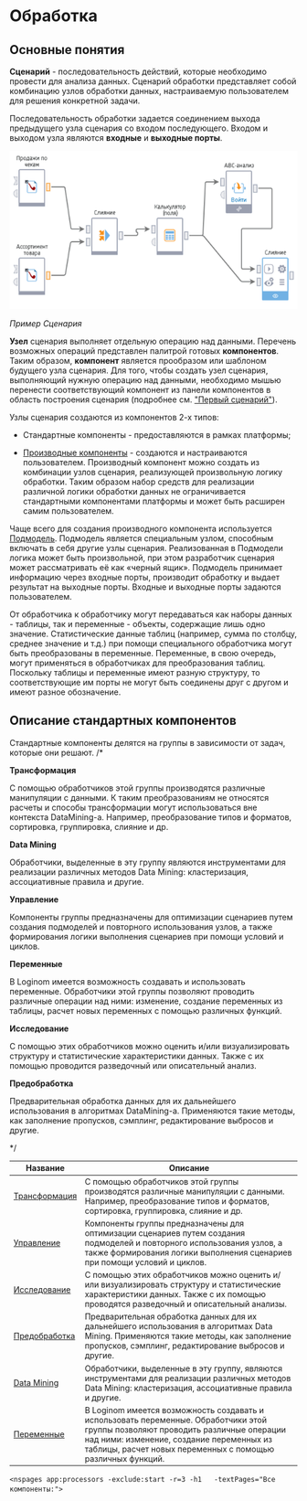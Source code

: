 # Обработка

## Основные понятия

**Сценарий** - последовательность действий, которые необходимо провести для анализа данных. Сценарий обработки представляет собой комбинацию узлов обработки данных, настраиваемую пользователем для решения конкретной задачи.

Последовательность обработки задается соединением выхода предыдущего узла сценария со входом последующего. Входом и выходом узла являются **входные** и **выходные порты**.

![](/media/app/beginning/basic_concepts_1_1.png)

*Пример Сценария*


**Узел** сценария выполняет отдельную операцию над данными. Перечень возможных операций представлен палитрой готовых **компонентов**. Таким образом, **компонент** является прообразом или шаблоном будущего узла сценария. Для того, чтобы создать узел сценария, выполняющий нужную операцию над данными, необходимо мышью перенести соответствующий компонент из панели компонентов в область построения сценария (подробнее см. ["Первый сценарий"](/app/beginning/first_scenario.md)). 

Узлы сценария создаются из компонентов 2-х типов:

*  Стандартные компоненты - предоставляются в рамках платформы;

*  [Производные компоненты](/app/glossary/derived_component.md) - создаются и настраиваются пользователем.
Производный компонент можно создать из комбинации узлов сценария, реализующей произвольную логику обработки. Таким образом набор средств для реализации различной логики обработки данных не ограничивается стандартными компонентами платформы и может быть расширен самим пользователем. 

Чаще всего для создания производного компонента используется [Подмодель](/app/processors/control/submodel.md). Подмодель является специальным узлом, способным включать в себя другие узлы сценария. Реализованная в Подмодели логика может быть произвольной, при этом разработчик сценария может рассматривать её как «черный ящик». Подмодель принимает информацию через входные порты, производит обработку и выдает результат на выходные порты. Входные и выходные порты задаются пользователем. 

От обработчика к обработчику могут передаваться как наборы данных - таблицы, так и переменные - объекты, содержащие лишь одно значение. Статистические данные таблиц (например, сумма по столбцу, среднее значение и т.д.) при помощи специального обработчика могут быть преобразованы в переменные. Переменные, в свою очередь, могут применяться в обработчиках для преобразования таблиц. Поскольку таблицы и переменные имеют разную структуру, то соответствующие им порты не могут быть соединены друг с другом и имеют разное обозначение.

## Описание стандартных компонентов

Стандартные компоненты делятся на группы в зависимости от задач, которые они решают.
/*

**Трансформация**

С помощью обработчиков этой группы производятся различные манипуляции с данными. К таким преобразованиям не относятся расчеты и способы трансформации могут использоваться вне контекста DataMining-а.  Например, преобразование типов и форматов, сортировка, группировка, слияние и др. 

**Data Mining**

Обработчики, выделенные в эту группу являются инструментами для реализации различных методов Data Mining: кластеризация, ассоциативные правила и другие.

**Управление** 

Компоненты группы предназначены для оптимизации сценариев путем создания подмоделей и повторного использования узлов, а также формирования логики выполнения сценариев при помощи условий и циклов.

**Переменные**

В Loginom имеется возможность создавать и использовать переменные. Обработчики этой группы позволяют проводить различные операции над ними: изменение, создание переменных из таблицы, расчет новых переменных с помощью различных функций.

**Исследование**

С помощью этих обработчиков можно оценить и/или визуализировать структуру и статистические характеристики данных. Также с их помощью проводится разведочный или описательный анализ.

**Предобработка**

Предварительная обработка данных для их дальнейшего использования в алгоритмах DataMining-а. Применяются такие методы, как заполнение пропусков, сэмплинг, редактирование выбросов и другие.

 */


 | Название                                             | Описание                                                                                                                                                                                                                                                                                                                                                                                                                               | 
 | ----------------                                             | ----------------                                                                                                                                                                                                                                                                                                                                                                                                                               | 
 | [Трансформация](app/processors/transformation/) | С помощью обработчиков этой группы производятся различные манипуляции с данными.  Например, преобразование типов и форматов, сортировка, группировка, слияние и др.                                                                                                                                   | 
 | [Управление](app/processors/control/)              | Компоненты группы предназначены для оптимизации сценариев путем создания подмоделей и повторного использования узлов, а также формирования логики выполнения сценариев при помощи условий и циклов.                                                                  | 
 | [Исследование](app/processors/scrutiny/)         | С помощью этих обработчиков можно оценить и/или визуализировать структуру и статистические характеристики данных. Также с их помощью проводятся разведочный и описательный анализы.                                                                                                 | 
 | [Предобработка](app/processors/preprocessing/)  | Предварительная обработка данных для их дальнейшего использования в алгоритмах Data Mining. Применяются такие методы, как заполнение пропусков, сэмплинг, редактирование выбросов и другие.                                                                                             | 
 | [Data Mining](app/processors/data_mining/)                   | Обработчики, выделенные в эту группу, являются инструментами для реализации различных методов Data Mining: кластеризация, ассоциативные правила и другие.                                                                                                                                                             | 
 | [Переменные](app/processors/variables/)            | В Loginom имеется возможность создавать и использовать переменные. Обработчики этой группы позволяют проводить различные операции над ними: изменение, создание переменных из таблицы, расчет новых переменных с помощью различных функций. | 



`<nspages app:processors -exclude:start -r=3 -h1   -textPages="Все компоненты:">` 








